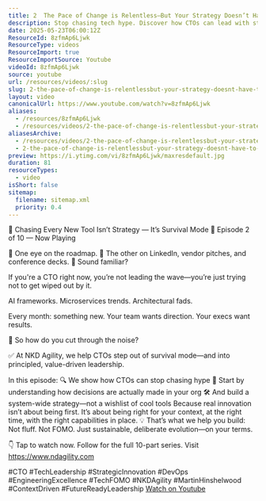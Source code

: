 ```yaml
---
title: 2  The Pace of Change is Relentless—But Your Strategy Doesn’t Have to Be
description: Stop chasing tech hype. Discover how CTOs can lead with strategy, not FOMO—building sustainable, value-driven innovation that lasts. Watch now!
date: 2025-05-23T06:00:12Z
ResourceId: 8zfmAp6Ljwk
ResourceType: videos
ResourceImport: true
ResourceImportSource: Youtube
videoId: 8zfmAp6Ljwk
source: youtube
url: /resources/videos/:slug
slug: 2-the-pace-of-change-is-relentlessbut-your-strategy-doesnt-have-to-be
layout: video
canonicalUrl: https://www.youtube.com/watch?v=8zfmAp6Ljwk
aliases:
  - /resources/8zfmAp6Ljwk
  - /resources/videos/2-the-pace-of-change-is-relentlessbut-your-strategy-doesnt-have-to-be
aliasesArchive:
  - /resources/videos/2-the-pace-of-change-is-relentlessbut-your-strategy-doesnt-have-to-be
  - 2-the-pace-of-change-is-relentlessbut-your-strategy-doesnt-have-to-be
preview: https://i.ytimg.com/vi/8zfmAp6Ljwk/maxresdefault.jpg
duration: 81
resourceTypes:
  - video
isShort: false
sitemap:
  filename: sitemap.xml
  priority: 0.4
---
```


🧭 Chasing Every New Tool Isn’t Strategy — It’s Survival Mode
🎥 Episode 2 of 10 — Now Playing

📍 One eye on the roadmap.
📍 The other on LinkedIn, vendor pitches, and conference decks.
📍 Sound familiar?

If you're a CTO right now, you’re not leading the wave—you’re just trying not to get wiped out by it.

AI frameworks. Microservices trends. Architectural fads.

Every month: something new.
Your team wants direction.
Your execs want results.

🎯 So how do you cut through the noise?

✅ At NKD Agility, we help CTOs step out of survival mode—and into principled, value-driven leadership.

In this episode: 🔍
We show how CTOs can stop chasing hype
🧠 Start by understanding how decisions are actually made in your org
🛠️ And build a system-wide strategy—not a wishlist of cool tools
Because real innovation isn’t about being first.
It’s about being right for your context, at the right time, with the right capabilities in place.
💡 That’s what we help you build:
Not fluff. Not FOMO.
Just sustainable, deliberate evolution—on your terms.

👇 Tap to watch now. Follow for the full 10-part series. Visit https://www.ndagility.com

#CTO #TechLeadership #StrategicInnovation #DevOps #EngineeringExcellence #TechFOMO #NKDAgility #MartinHinshelwood #ContextDriven #FutureReadyLeadership
[Watch on Youtube](https://www.youtube.com/watch?v=8zfmAp6Ljwk)
